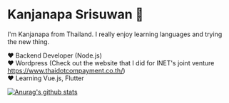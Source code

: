 # Kanjanapa Srisuwan 👋

I'm Kanjanapa from Thailand. I really enjoy learning languages and trying the new thing.<br>

❤ Backend Developer (Node.js)<br>
❤ Wordpress (Check out the website that I did for INET's joint venture https://www.thaidotcompayment.co.th/)<br>
❤ Learning Vue.js, Flutter<br>

[![Anurag's github stats](https://github-readme-stats.vercel.app/api?username=korsino)](https://github.com/anuraghazra/github-readme-stats)
